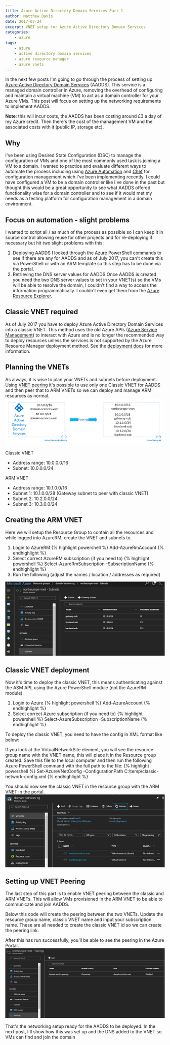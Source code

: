 ```yaml
---
title: Azure Active Directory Domain Services Part 1
author: Matthew Davis
date: 2017-07-24
excerpt: VNET setup for Azure Active Directory Domain Services
categories: 
    - azure
tags:
    - azure
    - active directory domain services
    - azure resource manager
    - azure vnets
---
```


In the next few posts I'm going to go through the process of setting up [Azure Active Directory Domain Services] (AADDS).  This service is a managed domain controller in Azure, removing the overhead of configuring and maintain a virtual machine (VM) to act as a domain controller for your Azure VMs. This post will focus on setting up the networking requirements to implement AADDS.

**Note**: this will incur costs, the AADDS has been costing around £3 a day of my Azure credit. Then there's the cost of the management VM and the associated costs with it (public IP, storage etc).

## Why
I've been using Desired State Configuration (DSC) to manage the configuration of VMs and one of the most commonly used task is joining a VM to a domain. I wanted to practice and evaluate different ways to automate the process including using [Azure Automation] and [Chef] for configuration management which I've been implementing recently. 
I could have configured a VM to be a domain controller like I've done in the past but thought this would be a great opportunity to see what AADDS offered functionality wise for a domain controller and to see if it would met my needs as a testing platform for configuration management in a domain environment.

## Focus on automation - slight problems
I wanted to script all / as much of the process as possible so I can keep it in source control allowing reuse for other projects and for re-deploying if necessary but hit two slight problems with this:
1. Deploying AADDS
I looked through the Azure PowerShell commands to see if there are any for AADDS and as of July 2017, you can't create this via PowerShell or with an ARM template so this step has to be done via the portal.
2. Retrieving the DNS server values for AADDS
Once AADDS is created you need the two DNS server values to set in your VNET(s) so the VMs will be able to resolve the domain, I couldn't find a way to access the information programmatically. I couldn't even get them from the [Azure Resource Explorer].

## Classic VNET required
As of July 2017 you have to deploy Azure Active Directory Domain Services into a classic VNET. This method uses the old Azure APIs ([Azure Service Management]) to interact with Azure and is no longer the recommended way to deploy resources unless the services is not supported by the Azure Resource Manager deployment method. See the [deployment docs] for more information.

## Planning the VNETs
As always, it is wise to plan your VNETs and subnets before deployment. Using [VNET peering] it's possible to use only one Classic VNET for AADDS and then peer that to ARM VNETs so we can deploy and manage ARM resources as normal.
![vnet layout](/images/azure-ad-domain-services/vnet.png)

Classic VNET
- Address range: 10.0.0.0/16
- Subnet: 10.0.0.0/24

ARM VNET
- Address range: 10.1.0.0/16
- Subnet 1: 10.1.0.0/28 (Gateway subnet to peer with classic VNET)
- Subnet 2: 10.2.0.0/24
- Subnet 3: 10.3.0.0/24

## Creating the ARM VNET

Here we will setup the Resource Group to contain all the resources and while logged into AzureRM, create the VNET and subnets to.
1. Login to AzureRM
{% highlight powershell %}
Add-AzureRmAccount
{% endhighlight %}
2. Select correct AzureRM subscription (if you need to)
{% highlight powershell %}
Select-AzureRmSubscription -SubscriptionName
{% endhighlight %}
3. Run the following (adjust the names / location / addresses as required)
<script src="https://gist.github.com/MatthewJDavis/6fad491b929572afd4c01170eb888242.js"></script>

![ARM vnet with subnets](/images/azure-ad-domain-services/az-portal-vnet.png)

## Classic VNET deployment
Now it's time to deploy the classic VNET, this means authenticating against the ASM API, using the Azure PowerShell module (not the AzureRM module).

1. Login to Azure
{% highlight powershell %}
Add-AzureAccount
{% endhighlight %}
2. Select correct Azure subscription (if you need to)
{% highlight powershell %}
Select-AzureSubscription -SubscriptionName
{% endhighlight %}

To deploy the classic VNET, you need to have the config in XML format like below:

<script src="https://gist.github.com/MatthewJDavis/d515c177fec80ed2297f5a241c155953.js"></script>

If you look at the VirtualNetworkSite element, you will see the resource group name with the VNET name, this will place it in the Resource group created. 
Save this file to the local computer and then run the following Azure PowerShell command with the full path to the file:
{% highlight powershell %}
Set-AzureVNetConfig -ConfigurationPath C:\temp\classic-network-config.xml
{% endhighlight %}

You should now see the classic VNET in the resource group with the ARM VNET in the portal.
![Classic vnet in ARM resource group](/images/azure-ad-domain-services/az-portal-classic.png)


## Setting up VNET Peering
The last step of this part is to enable VNET peering between the classic and ARM VNETs. This will allow VMs provisioned in the ARM VNET to be able to communicate and join AADDS.

Below this code will create the peering between the two VNETs.
Update the resource group name, classic VNET name and input your subscription name. These are all needed to create the classic VNET id so we can create the peering link.

<script src="https://gist.github.com/MatthewJDavis/5b3968c304c5a54d12e0ebd539c56ca6.js"></script>

After this has run successfully, you'll be able to see the peering in the Azure Portal.
 ![Peering setup](/images/azure-ad-domain-services/vnet-peering.png)

That's the networking setup ready for the AADDS to be deployed.
In the next post, I'll show how this was set up and the DNS added to the VNET so VMs can find and join the domain

[Azure Active Directory Domain Services]: https://azure.microsoft.com/en-gb/services/active-directory-ds/
[Azure Automation]: https://docs.microsoft.com/en-us/azure/automation/automation-intro
[Chef]: https://www.chef.io/
[Azure Resource Explorer]: https://resources.azure.com/
[Azure Service Management]: https://msdn.microsoft.com/en-us/library/azure/ee460799.aspx
[deployment docs]: https://docs.microsoft.com/en-gb/azure/azure-resource-manager/resource-manager-deployment-model
[VNET peering]: https://docs.microsoft.com/en-us/azure/virtual-network/virtual-network-peering-overview